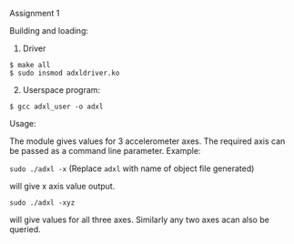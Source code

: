 Assignment 1

Building and loading:

1. Driver
```
$ make all
$ sudo insmod adxldriver.ko
```
2. Userspace program:
```
$ gcc adxl_user -o adxl
```

Usage:

The module gives values for 3 accelerometer axes. The required axis can be passed as a command line parameter.
Example:

`sudo ./adxl -x` (Replace `adxl` with name of object file generated)

will give x axis value output.

`sudo ./adxl -xyz`

will give values for all three axes.
Similarly any two axes acan also be queried.
